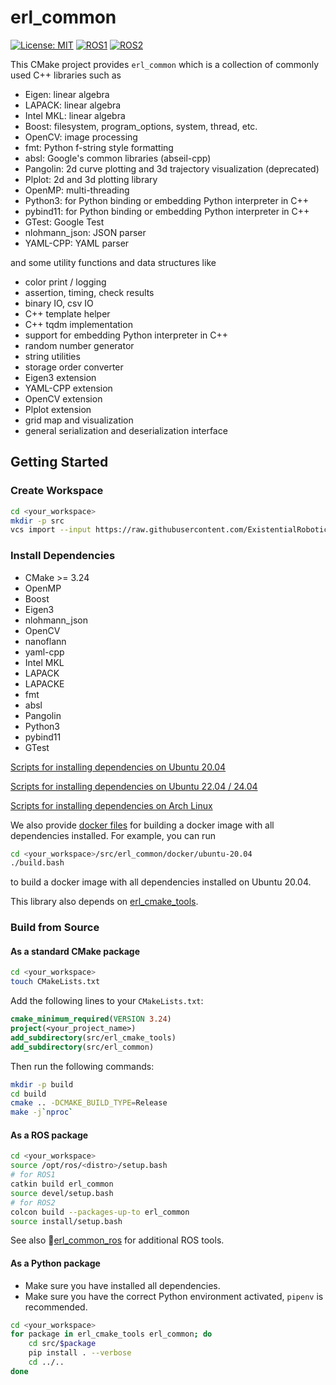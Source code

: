 # erl_common

[![License: MIT](https://img.shields.io/badge/License-MIT-yellow.svg)](https://opensource.org/licenses/MIT)
[![ROS1](https://img.shields.io/badge/ROS1-noetic-blue)](http://wiki.ros.org/)
[![ROS2](https://img.shields.io/badge/ROS2-humble-blue)](https://docs.ros.org/)

This CMake project provides `erl_common` which is a collection of commonly used C++ libraries such
as

- Eigen: linear algebra
- LAPACK: linear algebra
- Intel MKL: linear algebra
- Boost: filesystem, program_options, system, thread, etc.
- OpenCV: image processing
- fmt: Python f-string style formatting
- absl: Google's common libraries (abseil-cpp)
- Pangolin: 2d curve plotting and 3d trajectory visualization (deprecated)
- Plplot: 2d and 3d plotting library
- OpenMP: multi-threading
- Python3: for Python binding or embedding Python interpreter in C++
- pybind11: for Python binding or embedding Python interpreter in C++
- GTest: Google Test
- nlohmann_json: JSON parser
- YAML-CPP: YAML parser

and some utility functions and data structures like

- color print / logging
- assertion, timing, check results
- binary IO, csv IO
- C++ template helper
- C++ tqdm implementation
- support for embedding Python interpreter in C++
- random number generator
- string utilities
- storage order converter
- Eigen3 extension
- YAML-CPP extension
- OpenCV extension
- Plplot extension
- grid map and visualization
- general serialization and deserialization interface

## Getting Started

### Create Workspace

```bash
cd <your_workspace>
mkdir -p src
vcs import --input https://raw.githubusercontent.com/ExistentialRobotics/erl_common/refs/head/main/erl_common.repos src
```

### Install Dependencies

- CMake >= 3.24
- OpenMP
- Boost
- Eigen3
- nlohmann_json
- OpenCV
- nanoflann
- yaml-cpp
- Intel MKL
- LAPACK
- LAPACKE
- fmt
- absl
- Pangolin
- Python3
- pybind11
- GTest

[Scripts for installing dependencies on Ubuntu 20.04](scripts/setup_ubuntu_20.04.bash)

[Scripts for installing dependencies on Ubuntu 22.04 / 24.04](scripts/setup_ubuntu_22.04_24.04.bash)

[Scripts for installing dependencies on Arch Linux](scripts/setup_archlinux.bash)

We also provide [docker files](docker) for building a docker image with all dependencies installed. For example, you can run
```bash
cd <your_workspace>/src/erl_common/docker/ubuntu-20.04
./build.bash
```
to build a docker image with all dependencies installed on Ubuntu 20.04.

This library also depends on [erl_cmake_tools](https://github.com/ExistentialRobotics/erl_cmake_tools).

### Build from Source

#### As a standard CMake package

```bash
cd <your_workspace>
touch CMakeLists.txt
```

Add the following lines to your `CMakeLists.txt`:

```cmake
cmake_minimum_required(VERSION 3.24)
project(<your_project_name>)
add_subdirectory(src/erl_cmake_tools)
add_subdirectory(src/erl_common)
```

Then run the following commands:

```bash
mkdir -p build
cd build
cmake .. -DCMAKE_BUILD_TYPE=Release
make -j`nproc`
```

#### As a ROS package

```bash
cd <your_workspace>
source /opt/ros/<distro>/setup.bash
# for ROS1
catkin build erl_common
source devel/setup.bash
# for ROS2
colcon build --packages-up-to erl_common
source install/setup.bash
```

See also 🚪[erl_common_ros](https://github.com/ExistentialRobotics/erl_common_ros) for additional ROS tools.

#### As a Python package

- Make sure you have installed all dependencies.
- Make sure you have the correct Python environment activated, `pipenv` is recommended.

```bash
cd <your_workspace>
for package in erl_cmake_tools erl_common; do
    cd src/$package
    pip install . --verbose
    cd ../..
done
```
